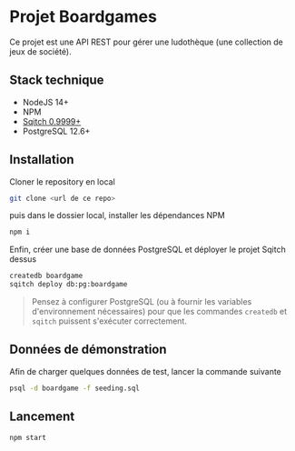 # Projet Boardgames

Ce projet est une API REST pour gérer une ludothèque (une collection de jeux de société).

## Stack technique

- NodeJS 14+
- NPM
- [Sqitch 0.9999+](https://sqitch.org/download/)
- PostgreSQL 12.6+

## Installation

Cloner le repository en local

```bash
git clone <url de ce repo>
```

puis dans le dossier local, installer les dépendances NPM

```bash
npm i
``` 

Enfin, créer une base de données PostgreSQL et déployer le projet Sqitch dessus

```bash
createdb boardgame
sqitch deploy db:pg:boardgame
```

> Pensez à configurer PostgreSQL (ou à fournir les variables d'environnement nécessaires) pour que les commandes `createdb` et `sqitch` puissent s'exécuter correctement.

## Données de démonstration

Afin de charger quelques données de test, lancer la commande suivante

```bash
psql -d boardgame -f seeding.sql
```

## Lancement

```bash
npm start
``` 

